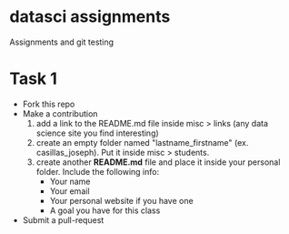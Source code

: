 datasci assignments
===================

Assignments and git testing

# Task 1

- Fork this repo
- Make a contribution 
    1. add a link to the README.md file inside misc > links (any data science 
    site you find interesting)
    2. create an empty folder named "lastname\_firstname" (ex. 
    casillas\_joseph). Put it inside misc > students.
    3. create another **README.md** file and place it inside your personal 
    folder. Include the following info:
        - Your name
        - Your email
        - Your personal website if you have one
        - A goal you have for this class
- Submit a pull-request

